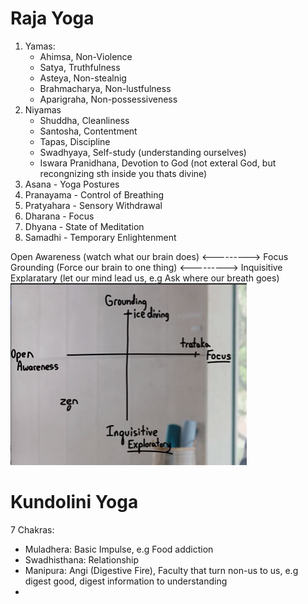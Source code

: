 # Raja Yoga

1. Yamas:
	- Ahimsa, Non-Violence
	- Satya, Truthfulness
	- Asteya, Non-stealnig
	- Brahmacharya, Non-lustfulness
	- Aparigraha, Non-possessiveness
2. Niyamas
	- Shuddha, Cleanliness
	- Santosha, Contentment
	- Tapas, Discipline
	- Swadhyaya, Self-study (understanding ourselves)
	- Iswara Pranidhana, Devotion to God (not exteral God, but recongnizing sth inside you thats divine)
3. Asana - Yoga Postures
4. Pranayama - Control of Breathing
5. Pratyahara - Sensory Withdrawal
6. Dharana - Focus
7. Dhyana - State of Meditation
8. Samadhi - Temporary Enlightenment

Open Awareness (watch what our brain does) <---------> Focus
Grounding (Force our brain to one thing) <---------> Inquisitive Explaratary (let our mind lead us, e.g Ask where our breath goes)
![](../z.Images/Pasted%20image%2020230428165836.png)



# Kundolini Yoga

7 Chakras:
- Muladhera: Basic Impulse, e.g Food addiction
- Swadhisthana: Relationship
- Manipura: Angi (Digestive Fire), Faculty that turn non-us to us, e.g digest good, digest information to understanding
- 